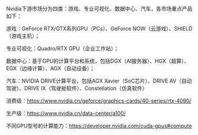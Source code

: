 




Nvidia下游市场分为四类：游戏、专业可视化、数据中心、汽车，各市场重点产品如下：

游戏：GeForce RTX/GTX系列GPU（PCs）、GeForce NOW（云游戏）、SHIELD（游戏主机）；

专业可视化：Quadro/RTX GPU（企业工作站）；

数据中心：基于GPU的计算平台和系统，包括DGX（AI服务器）、HGX（超算）、EGX（边缘计算）、AGX（自动设备）；

汽车：NVIDIA DRIVE计算平台，包括AGX Xavier（SoC芯片）、DRIVE AV（自动驾驶）、DRIVE IX（驾驶舱软件）、Constellation（仿真软件）



消费级：https://www.nvidia.cn/geforce/graphics-cards/40-series/rtx-4090/

生产级：https://www.nvidia.cn/data-center/a100/





不同GPU型号的计算能力：https://developer.nvidia.com/cuda-gpus#compute
